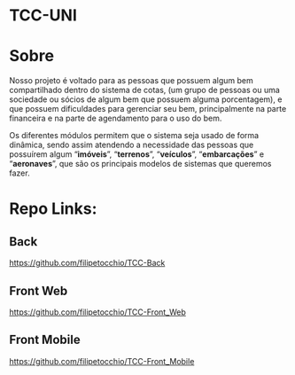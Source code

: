 # TCC-UNI


# Sobre

Nosso projeto é voltado para as pessoas que possuem algum bem compartilhado dentro do sistema de cotas, (um grupo de pessoas ou uma sociedade ou sócios de algum bem que possuem alguma porcentagem), e que possuem dificuldades para gerenciar seu bem, principalmente na parte financeira e na parte de agendamento para o uso do bem.

Os diferentes módulos permitem que o sistema seja usado de forma dinâmica, sendo assim atendendo a necessidade das pessoas que possuírem algum “**imóveis**”, “**terrenos**”, “**veículos**”, “**embarcações**” e “**aeronaves**”, que são os principais modelos de sistemas que queremos fazer.


# Repo Links:

## Back
https://github.com/filipetocchio/TCC-Back

## Front Web
https://github.com/filipetocchio/TCC-Front_Web

## Front Mobile 
https://github.com/filipetocchio/TCC-Front_Mobile
